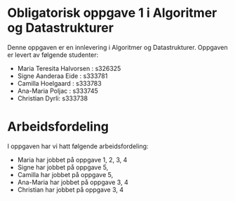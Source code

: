 # Obligatorisk oppgave 1 i Algoritmer og Datastrukturer

Denne oppgaven er en innlevering i Algoritmer og Datastrukturer. 
Oppgaven er levert av følgende studenter:
* Maria Teresita Halvorsen : s326325
* Signe Aanderaa Eide : s333781
* Camilla Hoelgaard : s333783
* Ana-Maria Poljac : s333745
* Christian Dyrli: s333738 

# Arbeidsfordeling

I oppgaven har vi hatt følgende arbeidsfordeling:
* Maria har jobbet på oppgave 1, 2, 3, 4
* Signe har jobbet på oppgave 5,
* Camilla har jobbet på oppgave 5,
* Ana-Maria har jobbet på oppgave 3, 4
* Christian har jobbet på oppgave 3, 4 

